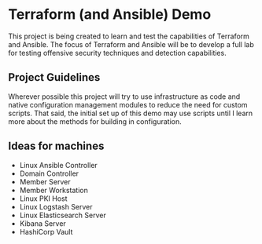 # Terraform (and Ansible) Demo

This project is being created to learn and test the capabilities of Terraform and Ansible. The focus of Terraform and Ansible will be to develop a full lab for testing offensive security techniques and detection capabilities. 

## Project Guidelines

Wherever possible this project will try to use infrastructure as code and native configuration management modules to reduce the need for custom scripts. That said, the initial set up of this demo may use scripts until I learn more about the methods for building in configuration. 


## Ideas for machines

* Linux Ansible Controller
* Domain Controller
* Member Server
* Member Workstation
* Linux PKI Host
* Linux Logstash Server
* Linux Elasticsearch Server
* Kibana Server
* HashiCorp Vault
